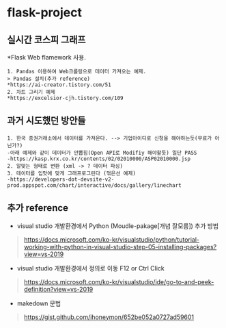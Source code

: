 # flask-project

## 실시간 코스피 그래프 
*Flask Web flamework 사용.
```
1. Pandas 이용하여 Web크롤링으로 데이터 가져오는 예제.
> Pandas 설치(추가 reference)
*https://ai-creator.tistory.com/51
2. 차트 그리기 예제
*https://excelsior-cjh.tistory.com/109
```
## 과거 시도했던 방안들
```
1. 한국 증권거래소에서 데이터를 가져온다. --> 기업아이디로 신청을 해야하는듯(무료가 아닌가?)
-아래 예제와 같이 데이터가 안뽑힘(Open API로 Modifiy 해야할듯) 일단 PASS
-https://kasp.krx.co.kr/contents/02/02010000/ASP02010000.jsp
2. 알맞는 형태로 변환 (xml -> ? 데이터 파싱)
3. 데이터를 입맛에 맞게 그래프로그린다 (꺾은선 예제)
-https://developers-dot-devsite-v2-prod.appspot.com/chart/interactive/docs/gallery/linechart
```

## 추가 reference

* visual studio 개발환경에서 Python (Moudle-pakage[개념 잘모름]) 추가 방법
>https://docs.microsoft.com/ko-kr/visualstudio/python/tutorial-working-with-python-in-visual-studio-step-05-installing-packages?view=vs-2019

* visual studio 개발환경에서 정의로 이동 F12 or Ctrl Click
>https://docs.microsoft.com/ko-kr/visualstudio/ide/go-to-and-peek-definition?view=vs-2019

* makedown 문법
>https://gist.github.com/ihoneymon/652be052a0727ad59601
